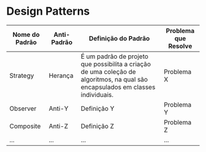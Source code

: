 <h1> Design Patterns </h1>

| Nome do Padrão | Anti-Padrão | Definição do Padrão | Problema que Resolve |
|----------------|-------------|---------------------|----------------------|
|Strategy      | Herança      | É um padrão de projeto que possibilita a criação de uma coleção de algoritmos, na qual são encapsulados em classes individuais.         | Problema X           |
| Observer      | Anti-Y      | Definição Y         | Problema Y           |
| Composite     | Anti-Z      | Definição Z         | Problema Z           |
| ...            | ...         | ...                 | ...                  |

